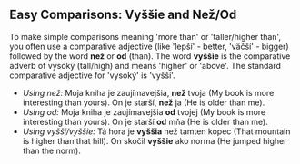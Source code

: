 ## Easy Comparisons: Vyššie and Než/Od

To make simple comparisons meaning 'more than' or 'taller/higher than', you often use a comparative adjective (like 'lepší' - better, 'väčší' - bigger) followed by the word __než__ or __od__ (than). The word __vyššie__ is the comparative adverb of vysoký (tall/high) and means 'higher' or 'above'. The standard comparative adjective for 'vysoký' is 'vyšší'.

*   _Using než:_ Moja kniha je zaujímavejšia, __než__ tvoja (My book is more interesting than yours). On je starší, __než__ ja (He is older than me).
*   _Using od:_ Moja kniha je zaujímavejšia __od__ tvojej (My book is more interesting than yours). On je starší __od__ mňa (He is older than me).
*   _Using vyšší/vyššie:_ Tá hora je __vyššia__ než tamten kopec (That mountain is higher than that hill). On skočil __vyššie__ ako norma (He jumped higher than the norm).